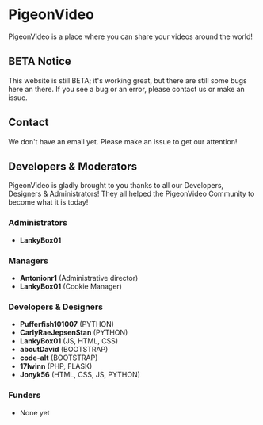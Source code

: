 # PigeonVideo
PigeonVideo is a place where you can share your videos around the world!

## BETA Notice
This website is still BETA; it's working great, but there are still some bugs here an there.
If you see a bug or an error, please contact us or make an issue.

## Contact
We don't have an email yet.
Please make an issue to get our attention!

## Developers & Moderators
PigeonVideo is gladly brought to you thanks to all our Developers, Designers & Administrators! They all helped the PigeonVideo Community to become what it is today!

### Administrators
* **LankyBox01**

### Managers
* **Antonionr1** (Administrative director)
* **LankyBox01** (Cookie Manager)
### Developers & Designers
* **Pufferfish101007** (PYTHON)
* **CarlyRaeJepsenStan** (PYTHON)
* **LankyBox01** (JS, HTML, CSS)
* **aboutDavid** (BOOTSTRAP)
* **code-alt** (BOOTSTRAP)
* **17lwinn** (PHP, FLASK)
* **Jonyk56** (HTML, CSS, JS, PYTHON)

### Funders
* None yet
